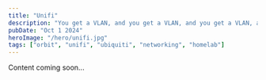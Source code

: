 ```yaml
---
title: "Unifi"
description: "You get a VLAN, and you get a VLAN, and you get a VLAN, and you get a VLAN..."
pubDate: "Oct 1 2024"
heroImage: "/hero/unifi.jpg"
tags: ["orbit", "unifi", "ubiquiti", "networking", "homelab"]
---
```

Content coming soon...

